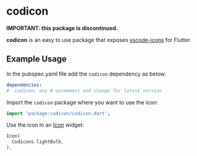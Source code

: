 # codicon

**IMPORTANT: this package is discontinued.**

__codicon__ is an easy to use package that exposes
[vscode-icons](https://marketplace.visualstudio.com/items?itemName=vscode-icons-team.vscode-icons)
for Flutter.

## Example Usage
In the pubspec.yaml file add the `codicon` dependency as below:
```yaml
dependencies:
#  codicon: any # uncomment and change for latest version
```

Import the `codicon` package where you want to use the icon:
```dart
import 'package:codicon/codicon.dart';
```

Use the icon in an [Icon](https://api.flutter.dev/flutter/widgets/Icon-class.html) widget:
```dart
Icon(
  Codicons.lightBulb,
), 
```